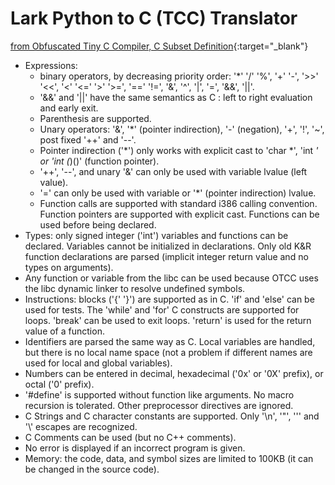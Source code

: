 # Lark Python to C (TCC) Translator

[from Obfuscated Tiny C Compiler, C Subset Definition](https://bellard.org/otcc/){:target="_blank"}

* Expressions:
    * binary operators, by decreasing priority order: '*' '/' '%', '+' '-', '>>' '<<', '<' '<=' '>' '>=', '==' '!=', '&', '^', '|', '=', '&&', '||'.
    * '&&' and '||' have the same semantics as C : left to right evaluation and early exit.
    * Parenthesis are supported.
    * Unary operators: '&', '*' (pointer indirection), '-' (negation), '+', '!', '~', post fixed '++' and '--'.
    * Pointer indirection ('*') only works with explicit cast to 'char *', 'int *' or 'int (*)()' (function pointer).
    * '++', '--', and unary '&' can only be used with variable lvalue (left value).
    * '=' can only be used with variable or '*' (pointer indirection) lvalue.
    * Function calls are supported with standard i386 calling convention. Function pointers are supported with explicit cast. Functions can be used before being declared.
* Types: only signed integer ('int') variables and functions can be declared. Variables cannot be initialized in declarations. Only old K&R function declarations are parsed (implicit integer return value and no types on arguments).
* Any function or variable from the libc can be used because OTCC uses the libc dynamic linker to resolve undefined symbols.
* Instructions: blocks ('{' '}') are supported as in C. 'if' and 'else' can be used for tests. The 'while' and 'for' C constructs are supported for loops. 'break' can be used to exit loops. 'return' is used for the return value of a function.
* Identifiers are parsed the same way as C. Local variables are handled, but there is no local name space (not a problem if different names are used for local and global variables).
* Numbers can be entered in decimal, hexadecimal ('0x' or '0X' prefix), or octal ('0' prefix).
* '#define' is supported without function like arguments. No macro recursion is tolerated. Other preprocessor directives are ignored.
* C Strings and C character constants are supported. Only '\n', '\"', '\'' and '\\' escapes are recognized.
* C Comments can be used (but no C++ comments).
* No error is displayed if an incorrect program is given.
* Memory: the code, data, and symbol sizes are limited to 100KB (it can be changed in the source code).